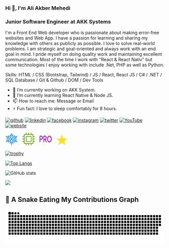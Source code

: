 ### Hi 👋, I'm Ali Akber Mehedi
### Junior Software Engineer at AKK Systems

I'm a Front End Web developer who is passionate about making error-free websites and Web App. I have a passion for learning and sharing my knowledge with others as publicly as possible. I love to solve real-world problems. I am strategic and goal-oriented and always work with an end goal in mind. I pride myself on doing quality work and maintaining excellent communication. Most of the time I work with "React & React Nativ" but some technologies I enjoy working with include .Net, PHP as well as Python.

Skills: HTML / CSS (Bootstrap, Tailwind) / JS / React, React JS / C# / .NET / SQL Database / Git & Github / DOM / Dev Tools

- 🔭 I’m currently working on AKK System.
- 🌱 I’m currently learning React Native & Node JS. 
- 📫 How to reach me: Message or Email 
- ⚡ Fun fact: I love to sleep comfortably for 8 hours. 


[<img src='https://cdn.jsdelivr.net/npm/simple-icons@3.0.1/icons/github.svg' alt='github' height='40'>](https://github.com/aliakbermehedi1)  [<img src='https://cdn.jsdelivr.net/npm/simple-icons@3.0.1/icons/linkedin.svg' alt='linkedin' height='40'>](https://www.linkedin.com/in/ali-akber-mehedi-684262209/)  [<img src='https://cdn.jsdelivr.net/npm/simple-icons@3.0.1/icons/facebook.svg' alt='facebook' height='40'>](https://www.facebook.com/aliakbermehedi1)  [<img src='https://cdn.jsdelivr.net/npm/simple-icons@3.0.1/icons/instagram.svg' alt='instagram' height='40'>](https://www.instagram.com/aliakbermehedi/)  [<img src='https://cdn.jsdelivr.net/npm/simple-icons@3.0.1/icons/twitter.svg' alt='twitter' height='40'>](https://twitter.com/aliakbermehedi)  [<img src='https://cdn.jsdelivr.net/npm/simple-icons@3.0.1/icons/youtube.svg' alt='YouTube' height='40'>](https://www.youtube.com/channel/@aliakbermehedi9512)  [<img src='https://cdn.jsdelivr.net/npm/simple-icons@3.0.1/icons/icloud.svg' alt='website' height='40'>](https://aliakbermehedi.github.io/)  

<a href='https://archiveprogram.github.com/'><img src='https://raw.githubusercontent.com/acervenky/animated-github-badges/master/assets/acbadge.gif' width='40' height='40'></a> <a href='https://docs.github.com/en/developers'><img src='https://raw.githubusercontent.com/acervenky/animated-github-badges/master/assets/devbadge.gif' width='40' height='40'></a> <a href='https://github.com/pricing'><img src='https://raw.githubusercontent.com/acervenky/animated-github-badges/master/assets/pro.gif' width='40' height='40'></a> <a href='https://stars.github.com/'><img src='https://raw.githubusercontent.com/acervenky/animated-github-badges/master/assets/starbadge.gif' width='35' height='35'></a> 

[![trophy](https://github-profile-trophy.vercel.app/?username=aliakbermehedi1)](https://github.com/ryo-ma/github-profile-trophy)

[![Top Langs](https://github-readme-stats.vercel.app/api/top-langs/?username=aliakbermehedi1)](https://github.com/anuraghazra/github-readme-stats)

![GitHub stats](https://github-readme-stats.vercel.app/api?username=aliakbermehedi1&show_icons=true)  
  

![](https://i.imgur.com/IuzIC2j.png)

## 🐍 A Snake Eating My Contributions Graph
	
<p align = "center">
	<img src = "https://github.com/shaonkhalifa/shaonkhalifa/blob/main/github-contribution-grid-snake.svg" alt = "Snake Game"/>
</p>



